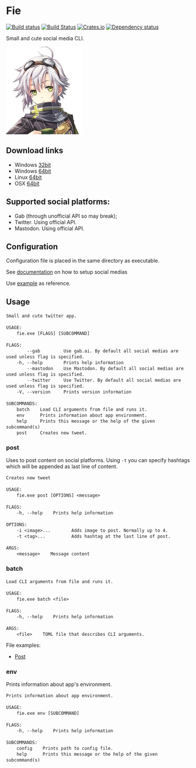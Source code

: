 # Fie

[![Build status](https://ci.appveyor.com/api/projects/status/oc937oppd38x1y4y/branch/master?svg=true)](https://ci.appveyor.com/project/DoumanAsh/fie/branch/master)
[![Build Status](https://travis-ci.org/DoumanAsh/fie.svg?branch=master)](https://travis-ci.org/DoumanAsh/fie)
[![Crates.io](https://img.shields.io/crates/v/fie.svg)](https://crates.io/crates/fie)
[![Dependency status](https://deps.rs/crate/fie/0.10.0/status.svg)](https://deps.rs/crate/fie)

Small and cute social media CLI.

![Icon](icon.jpg)

## Download links

* Windows [32bit](https://github.com/DoumanAsh/fie/releases/download/0.10.0/fie-0.10.0-i686-pc-windows-msvc.zip)
* Windows [64bit](https://github.com/DoumanAsh/fie/releases/download/0.10.0/fie-0.10.0-x86_64-pc-windows-msvc.zip)
* Linux [64bit](https://github.com/DoumanAsh/fie/releases/download/0.10.0/fie-0.10.0-x86_64-unknown-linux-gnu.zip)
* OSX [64bit](https://github.com/DoumanAsh/fie/releases/download/0.10.0/fie-0.10.0-x86_64-apple-darwin.zip)

## Supported social platforms:

* Gab (through unofficial API so may break);
* Twitter. Using official API.
* Mastodon. Using official API.

## Configuration

Configuration file is placed in the same directory as executable.

See [documentation](docs/configuration.md) on how to setup social medias

Use [example](fie.toml) as reference.

## Usage

```
Small and cute twitter app.

USAGE:
    fie.exe [FLAGS] [SUBCOMMAND]

FLAGS:
        --gab         Use gab.ai. By default all social medias are used unless flag is specified.
    -h, --help        Prints help information
        --mastodon    Use Mastodon. By default all social medias are used unless flag is specified.
        --twitter     Use Twitter. By default all social medias are used unless flag is specified.
    -V, --version     Prints version information

SUBCOMMANDS:
    batch    Load CLI arguments from file and runs it.
    env      Prints information about app environment.
    help     Prints this message or the help of the given subcommand(s)
    post     Creates new tweet.
```

### post

Uses to post content on social platforms.
Using `-t` you can specify hashtags which will be appended as last line of content.

```
Creates new tweet

USAGE:
    fie.exe post [OPTIONS] <message>

FLAGS:
    -h, --help    Prints help information

OPTIONS:
    -i <image>...        Adds image to post. Normally up to 4.
    -t <tag>...          Adds hashtag at the last line of post.

ARGS:
    <message>    Message content
```

### batch

```
Load CLI arguments from file and runs it.

USAGE:
    fie.exe batch <file>

FLAGS:
    -h, --help    Prints help information

ARGS:
    <file>    TOML file that describes CLI arguments.
```

File examples:
* [Post](fie_post.toml)

### env

Prints information about app's environment.

```
Prints information about app environment.

USAGE:
    fie.exe env [SUBCOMMAND]

FLAGS:
    -h, --help    Prints help information

SUBCOMMANDS:
    config    Prints path to config file.
    help      Prints this message or the help of the given subcommand(s)
```
